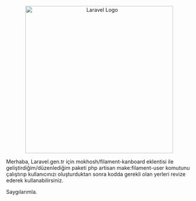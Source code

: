 <p align="center"><a href="https://laravel.com" target="_blank"><img src="https://raw.githubusercontent.com/laravel/art/master/logo-lockup/5%20SVG/2%20CMYK/1%20Full%20Color/laravel-logolockup-cmyk-red.svg" width="400" alt="Laravel Logo"></a></p>

Merhaba, Laravel.gen.tr için mokhosh/filament-kanboard eklentisi ile geliştirdiğim/düzenlediğim paketi php artisan make:filament-user komutunu çalıştırıp kullanıcınızı oluşturduktan sonra kodda gerekli olan yerleri revize ederek kullanabilirsiniz.

Saygılarımla.


